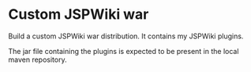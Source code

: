 Custom JSPWiki war
===================

Build a custom JSPWiki war distribution. 
It contains my JSPWiki plugins.

The jar file containing the plugins is expected 
to be present in the local maven repository.
